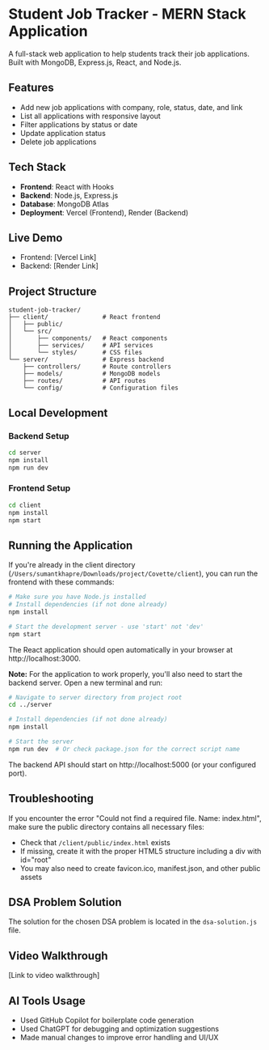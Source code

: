# Student Job Tracker - MERN Stack Application

A full-stack web application to help students track their job applications. Built with MongoDB, Express.js, React, and Node.js.

## Features

- Add new job applications with company, role, status, date, and link
- List all applications with responsive layout
- Filter applications by status or date
- Update application status
- Delete job applications

## Tech Stack

- **Frontend**: React with Hooks
- **Backend**: Node.js, Express.js
- **Database**: MongoDB Atlas
- **Deployment**: Vercel (Frontend), Render (Backend)

## Live Demo

- Frontend: [Vercel Link]
- Backend: [Render Link]

## Project Structure

```
student-job-tracker/
├── client/               # React frontend
│   ├── public/
│   └── src/
│       ├── components/   # React components
│       ├── services/     # API services
│       └── styles/       # CSS files
└── server/               # Express backend
    ├── controllers/      # Route controllers
    ├── models/           # MongoDB models
    ├── routes/           # API routes
    └── config/           # Configuration files
```

## Local Development

### Backend Setup

```bash
cd server
npm install
npm run dev
```

### Frontend Setup

```bash
cd client
npm install
npm start
```

## Running the Application

If you're already in the client directory (`/Users/sumantkhapre/Downloads/project/Covette/client`), you can run the frontend with these commands:

```bash
# Make sure you have Node.js installed
# Install dependencies (if not done already)
npm install

# Start the development server - use 'start' not 'dev'
npm start
```

The React application should open automatically in your browser at http://localhost:3000.

**Note:** For the application to work properly, you'll also need to start the backend server. Open a new terminal and run:

```bash
# Navigate to server directory from project root
cd ../server

# Install dependencies (if not done already)
npm install

# Start the server
npm run dev  # Or check package.json for the correct script name
```

The backend API should start on http://localhost:5000 (or your configured port).

## Troubleshooting

If you encounter the error "Could not find a required file. Name: index.html", make sure the public directory contains all necessary files:
- Check that `/client/public/index.html` exists
- If missing, create it with the proper HTML5 structure including a div with id="root"
- You may also need to create favicon.ico, manifest.json, and other public assets

## DSA Problem Solution

The solution for the chosen DSA problem is located in the `dsa-solution.js` file.

## Video Walkthrough

[Link to video walkthrough]

## AI Tools Usage

- Used GitHub Copilot for boilerplate code generation
- Used ChatGPT for debugging and optimization suggestions
- Made manual changes to improve error handling and UI/UX
